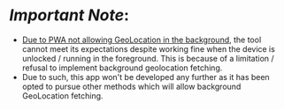 # *Important Note*:

- [Due to PWA not allowing GeoLocation in the background](https://github.com/w3c/ServiceWorker/issues/745), the tool cannot meet its expectations despite working fine when the device is unlocked / running in the foreground. This is because of a limitation / refusal to implement background geolocation fetching.
- Due to such, this app won't be developed any further as it has been opted to pursue other methods which will allow background GeoLocation fetching.
